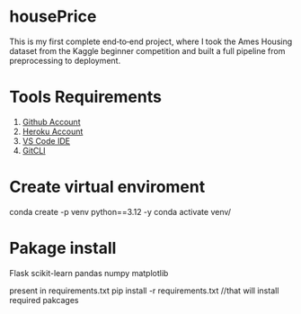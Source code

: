 # housePrice
This is my first complete end‑to‑end project, where I took the Ames Housing dataset from the Kaggle beginner competition and built a full pipeline from preprocessing to deployment.

# Tools Requirements

1. [Github Account](https://github.com)
2. [Heroku Account](https://heroku.com)
3. [VS Code IDE](https://code-visualstudio.com/)
4. [GitCLI](https://git-scm.com/book/en/v2/Getting-Started-The-Command-line)

# Create virtual enviroment

conda create -p venv python==3.12 -y
conda activate venv/


# Pakage install

Flask
scikit-learn
pandas
numpy
matplotlib

present in requirements.txt
pip install -r requirements.txt  //that will install  required pakcages